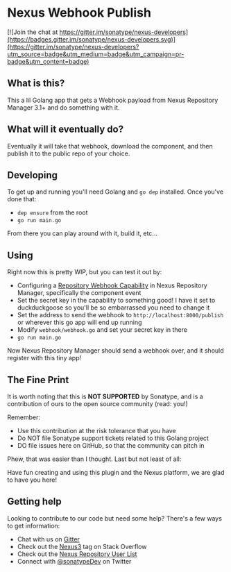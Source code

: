 <!--

Copyright 2017 Sonatype

Licensed under the Apache License, Version 2.0 (the "License"); 
you may not use this file except in compliance with the License. 
You may obtain a copy of the License at

http://www.apache.org/licenses/LICENSE-2.0

Unless required by applicable law or agreed to in writing, software 
distributed under the License is distributed on an "AS IS" BASIS, 
WITHOUT WARRANTIES OR CONDITIONS OF ANY KIND, either express or implied. 
See the License for the specific language governing permissions and 
limitations under the License.

-->
# Nexus Webhook Publish

[![Join the chat at https://gitter.im/sonatype/nexus-developers](https://badges.gitter.im/sonatype/nexus-developers.svg)](https://gitter.im/sonatype/nexus-developers?utm_source=badge&utm_medium=badge&utm_campaign=pr-badge&utm_content=badge)

## What is this?

This a lil Golang app that gets a Webhook payload from Nexus Repository Manager 3.1+ and do something with it.

## What will it eventually do?

Eventually it will take that webhook, download the component, and then publish it to the public repo of your choice.

## Developing

To get up and running you'll need Golang and `go dep` installed. Once you've done that:

- `dep ensure` from the root
- `go run main.go`

From there you can play around with it, build it, etc...

## Using

Right now this is pretty WIP, but you can test it out by:

- Configuring a [Repository Webhook Capability](https://help.sonatype.com/display/NXRM3/Webhooks) in Nexus Repository Manager, specifically the component event
- Set the secret key in the capability to something good! I have it set to duckduckgoose so you'll be so embarrassed you need to change it
- Set the address to send the webhook to `http://localhost:8000/publish` or wherever this go app will end up running
- Modify `webhook/webhook.go` and set your secret key in there
- `go run main.go`

Now Nexus Repository Manager should send a webhook over, and it should register with this tiny app!

## The Fine Print

It is worth noting that this is **NOT SUPPORTED** by Sonatype, and is a contribution of ours
to the open source community (read: you!)

Remember:

* Use this contribution at the risk tolerance that you have
* Do NOT file Sonatype support tickets related to this Golang project
* DO file issues here on GitHub, so that the community can pitch in

Phew, that was easier than I thought. Last but not least of all:

Have fun creating and using this plugin and the Nexus platform, we are glad to have you here!

## Getting help

Looking to contribute to our code but need some help? There's a few ways to get information:

* Chat with us on [Gitter](https://gitter.im/sonatype/nexus-developers)
* Check out the [Nexus3](http://stackoverflow.com/questions/tagged/nexus3) tag on Stack Overflow
* Check out the [Nexus Repository User List](https://groups.google.com/a/glists.sonatype.com/forum/?hl=en#!forum/nexus-users)
* Connect with [@sonatypeDev](https://twitter.com/sonatypedev) on Twitter
